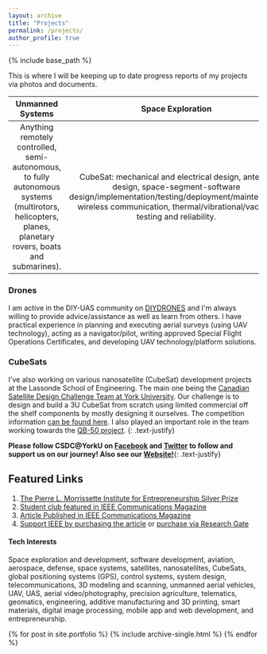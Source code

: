 ```yaml
---
layout: archive
title: "Projects"
permalink: /projects/
author_profile: true
---
```


{% include base_path %}

This is where I will be keeping up to date progress reports of my projects via photos and documents.

| Unmanned Systems | Space Exploration | Extracurricular |
|:--------:|:--------------:|:---------------:|
|Anything remotely controlled, semi-autonomous, to fully autonomous systems (multirotors, helicopters, planes, planetary rovers, boats and submarines).  |  CubeSat: mechanical and electrical design, antenna design, space-segment-software design/implementation/testing/deployment/maintenance, wireless communication, thermal/vibrational/vacuum testing and reliability. | Software Dev (web/apps, games), VR/AR, cloud geospatial analytics tools​, big data, machine learning, GPS. |

### Drones

I am active in the DIY-UAS community on [DIYDRONES](http://diydrones.com/profile/menezes) and I'm always willing to provide advice/assistance as well as learn from others. I have practical experience in planning and executing aerial surveys (using UAV technology), acting as a navigator/pilot, writing approved Special Flight Operations Certificates, and developing UAV technology/platform solutions.

### CubeSats

I've also working on various nanosatellite (CubeSat) development projects at the Lassonde School of Engineering. The main one being the [Canadian Satellite Design Challenge Team at York University](https://www.lassat.ca). Our challenge is to design and build a 3U CubeSat from scratch using limited commercial off the shelf components by mostly designing it ourselves. The competition information [can be found here](https://www.csdcms.ca). I also played an important role in the team working towards the [QB-50 project](https://www.qb50.eu).
{: .text-justify}

**Please follow CSDC@YorkU on [Facebook](https://www.facebook.com/YorkCSDC/) and [Twitter](https://twitter.com/YorkCsdc) to follow and support us on our journey! Also see our [Website!](http://www.lassat.ca)**{: .text-justify}

## Featured Links

1. [The Pierre L. Morrissette Institute for Entrepreneurship Silver Prize](http://lassonde.yorku.ca/articles/lassonde-students-clean-young-space-entrepreneurs-competition)
2. [Student club featured in IEEE Communications Magazine](http://lassonde.yorku.ca/articles/student-club-featured-ieee-communications-magazine)
3. [Article Published in IEEE Communications Magazine](http://lassonde.yorku.ca/sites/default/files/IEEE-Communications-Mag-CSDCYorkU%20(2).pdf)
4. [Support IEEE by purchasing the article](http://ieeexplore.ieee.org/abstract/document/7105664/) or [purchase via Research Gate](https://www.researchgate.net/publication/276298344_Obtaining_Infrared_Spectral_Imagery_of_the_Upper_Atmosphere_Using_a_Cubesat)

#### Tech Interests
Space exploration and development, software development, aviation, aerospace, defense, space systems, satellites, nanosatellites, CubeSats, global positioning systems (GPS), control systems, system design, telecommunications, 3D modeling and scanning, unmanned aerial vehicles, UAV, UAS, aerial video/photography, precision agriculture, telematics, geomatics, engineering, additive manufacturing and 3D printing, smart materials, digital image processing, mobile app and web development, and entrepreneurship.

{% for post in site.portfolio %}
  {% include archive-single.html %}
{% endfor %}
